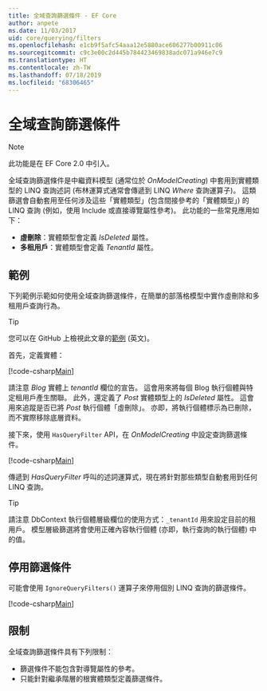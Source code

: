 ```yaml
---
title: 全域查詢篩選條件 - EF Core
author: anpete
ms.date: 11/03/2017
uid: core/querying/filters
ms.openlocfilehash: e1cb9f5afc54aaa12e5880ace606277b00911c06
ms.sourcegitcommit: c9c3e00c2d445b784423469838adc071a946e7c9
ms.translationtype: HT
ms.contentlocale: zh-TW
ms.lasthandoff: 07/18/2019
ms.locfileid: "68306465"
---
```

# <a name="global-query-filters"></a>全域查詢篩選條件

> [!NOTE]
> 此功能是在 EF Core 2.0 中引入。

全域查詢篩選條件是中繼資料模型 (通常位於 *OnModelCreating*) 中套用到實體類型的 LINQ 查詢述詞 (布林運算式通常會傳遞到 LINQ *Where* 查詢運算子)。 這類篩選會自動套用至任何涉及這些「實體類型」(包含間接參考的「實體類型」) 的 LINQ 查詢 (例如，使用 Include 或直接導覽屬性參考)。 此功能的一些常見應用如下：

* **虛刪除**：實體類型會定義 *IsDeleted* 屬性。
* **多租用戶**：實體類型會定義 *TenantId* 屬性。

## <a name="example"></a>範例

下列範例示範如何使用全域查詢篩選條件，在簡單的部落格模型中實作虛刪除和多租用戶查詢行為。

> [!TIP]
> 您可以在 GitHub 上檢視此文章的[範例](https://github.com/aspnet/EntityFramework.Docs/tree/master/samples/core/QueryFilters) \(英文\)。

首先，定義實體：

[!code-csharp[Main](../../../samples/core/QueryFilters/Program.cs#Entities)]

請注意 _Blog_ 實體上 _tenantId_ 欄位的宣告。 這會用來將每個 Blog 執行個體與特定租用戶產生關聯。 此外，還定義了 _Post_ 實體類型上的 _IsDeleted_ 屬性。 這會用來追蹤是否已將 _Post_ 執行個體「虛刪除」。 亦即，將執行個體標示為已刪除，而不實際移除底層資料。

接下來，使用 `HasQueryFilter` API，在 _OnModelCreating_ 中設定查詢篩選條件。

[!code-csharp[Main](../../../samples/core/QueryFilters/Program.cs#Configuration)]

傳遞到 _HasQueryFilter_ 呼叫的述詞運算式，現在將針對那些類型自動套用到任何 LINQ 查詢。

> [!TIP]
> 請注意 DbContext 執行個體層級欄位的使用方式：`_tenantId` 用來設定目前的租用戶。 模型層級篩選將會使用正確內容執行個體 (亦即，執行查詢的執行個體) 中的值。

## <a name="disabling-filters"></a>停用篩選條件

可能會使用 `IgnoreQueryFilters()` 運算子來停用個別 LINQ 查詢的篩選條件。

[!code-csharp[Main](../../../samples/core/QueryFilters/Program.cs#IgnoreFilters)]

## <a name="limitations"></a>限制

全域查詢篩選條件具有下列限制：

* 篩選條件不能包含對導覽屬性的參考。
* 只能針對繼承階層的根實體類型定義篩選條件。
